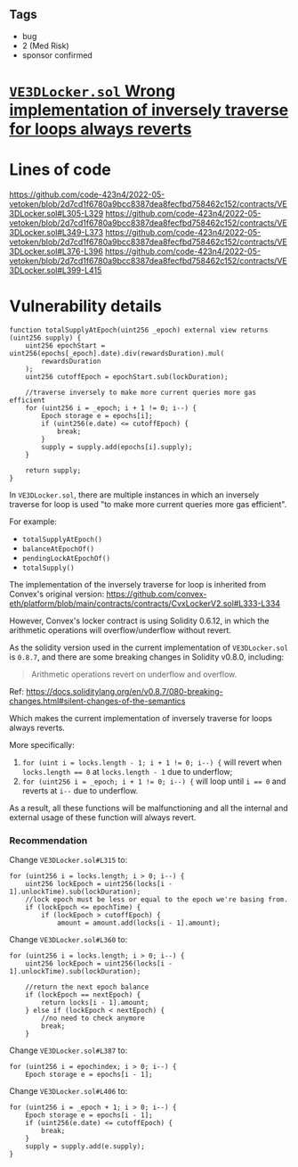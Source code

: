 ## Tags

- bug
- 2 (Med Risk)
- sponsor confirmed

# [`VE3DLocker.sol` Wrong implementation of inversely traverse for loops always reverts](https://github.com/code-423n4/2022-05-vetoken-findings/issues/150) 

# Lines of code

https://github.com/code-423n4/2022-05-vetoken/blob/2d7cd1f6780a9bcc8387dea8fecfbd758462c152/contracts/VE3DLocker.sol#L305-L329
https://github.com/code-423n4/2022-05-vetoken/blob/2d7cd1f6780a9bcc8387dea8fecfbd758462c152/contracts/VE3DLocker.sol#L349-L373
https://github.com/code-423n4/2022-05-vetoken/blob/2d7cd1f6780a9bcc8387dea8fecfbd758462c152/contracts/VE3DLocker.sol#L376-L396
https://github.com/code-423n4/2022-05-vetoken/blob/2d7cd1f6780a9bcc8387dea8fecfbd758462c152/contracts/VE3DLocker.sol#L399-L415


# Vulnerability details

```solidity
function totalSupplyAtEpoch(uint256 _epoch) external view returns (uint256 supply) {
    uint256 epochStart = uint256(epochs[_epoch].date).div(rewardsDuration).mul(
        rewardsDuration
    );
    uint256 cutoffEpoch = epochStart.sub(lockDuration);

    //traverse inversely to make more current queries more gas efficient
    for (uint256 i = _epoch; i + 1 != 0; i--) {
        Epoch storage e = epochs[i];
        if (uint256(e.date) <= cutoffEpoch) {
            break;
        }
        supply = supply.add(epochs[i].supply);
    }

    return supply;
}
````

In `VE3DLocker.sol`, there are multiple instances in which an inversely traverse for loop is used "to make more current queries more gas efficient".

For example:

- `totalSupplyAtEpoch()`
- `balanceAtEpochOf()`
- `pendingLockAtEpochOf()`
- `totalSupply()`

The implementation of the inversely traverse for loop is inherited from Convex's original version: https://github.com/convex-eth/platform/blob/main/contracts/contracts/CvxLockerV2.sol#L333-L334

However, Convex's locker contract is using Solidity 0.6.12, in which the arithmetic operations will overflow/underflow without revert.

As the solidity version used in the current implementation of `VE3DLocker.sol` is `0.8.7`, and there are some breaking changes in Solidity v0.8.0, including:

> Arithmetic operations revert on underflow and overflow. 

Ref: https://docs.soliditylang.org/en/v0.8.7/080-breaking-changes.html#silent-changes-of-the-semantics

Which makes the current implementation of inversely traverse for loops always reverts.

More specifically:

1. `for (uint i = locks.length - 1; i + 1 != 0; i--) {` will revert when `locks.length == 0` at `locks.length - 1` due to underflow;
2. `for (uint256 i = _epoch; i + 1 != 0; i--) {` will loop until `i == 0` and reverts at `i--` due to underflow.

As a result, all these functions will be malfunctioning and all the internal and external usage of these function will always revert.

### Recommendation

Change `VE3DLocker.sol#L315` to:

```solidity
for (uint256 i = locks.length; i > 0; i--) {
    uint256 lockEpoch = uint256(locks[i - 1].unlockTime).sub(lockDuration);
    //lock epoch must be less or equal to the epoch we're basing from.
    if (lockEpoch <= epochTime) {
        if (lockEpoch > cutoffEpoch) {
            amount = amount.add(locks[i - 1].amount);
```

Change `VE3DLocker.sol#L360` to:

```solidity
for (uint256 i = locks.length; i > 0; i--) {
    uint256 lockEpoch = uint256(locks[i - 1].unlockTime).sub(lockDuration);

    //return the next epoch balance
    if (lockEpoch == nextEpoch) {
        return locks[i - 1].amount;
    } else if (lockEpoch < nextEpoch) {
        //no need to check anymore
        break;
    }
```

Change `VE3DLocker.sol#L387` to:

```solidity
for (uint256 i = epochindex; i > 0; i--) {
    Epoch storage e = epochs[i - 1];
```

Change `VE3DLocker.sol#L406` to:

```solidity
for (uint256 i = _epoch + 1; i > 0; i--) {
    Epoch storage e = epochs[i - 1];
    if (uint256(e.date) <= cutoffEpoch) {
        break;
    }
    supply = supply.add(e.supply);
}
```

